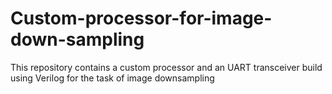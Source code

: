 # Custom-processor-for-image-down-sampling
This repository contains a custom processor and an UART transceiver build using Verilog for the task of image downsampling
